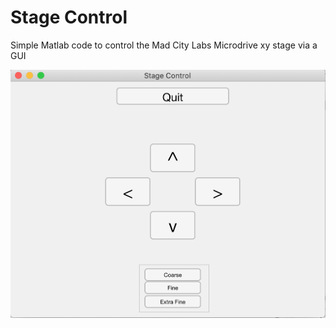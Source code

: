 # Stage Control

Simple Matlab code to control the Mad City Labs Microdrive xy stage via a GUI

![Screenshot of UI](/UI_Stage_Control.png/?raw=true)
